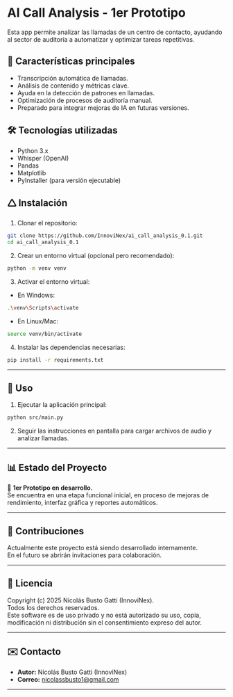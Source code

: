 # AI Call Analysis - 1er Prototipo

Esta app permite analizar las llamadas de un centro de contacto, ayudando al sector de auditoría a automatizar y optimizar tareas repetitivas.

## 🚀 Características principales

- Transcripción automática de llamadas.
- Análisis de contenido y métricas clave.
- Ayuda en la detección de patrones en llamadas.
- Optimización de procesos de auditoría manual.
- Preparado para integrar mejoras de IA en futuras versiones.

## 🛠️ Tecnologías utilizadas

- Python 3.x
- Whisper (OpenAI)
- Pandas
- Matplotlib
- PyInstaller (para versión ejecutable)

## 🛆 Instalación

1. Clonar el repositorio:

```bash
git clone https://github.com/InnoviNex/ai_call_analysis_0.1.git
cd ai_call_analysis_0.1
```

2. Crear un entorno virtual (opcional pero recomendado):

```bash
python -m venv venv
```

3. Activar el entorno virtual:

- En Windows:

```bash
.\venv\Scripts\activate
```

- En Linux/Mac:

```bash
source venv/bin/activate
```

4. Instalar las dependencias necesarias:

```bash
pip install -r requirements.txt
```

---

## 🌟 Uso

1. Ejecutar la aplicación principal:

```bash
python src/main.py
```

2. Seguir las instrucciones en pantalla para cargar archivos de audio y analizar llamadas.

---

## 📊 Estado del Proyecto

🚧 **1er Prototipo en desarrollo.**  
Se encuentra en una etapa funcional inicial, en proceso de mejoras de rendimiento, interfaz gráfica y reportes automáticos.

---

## 🤝 Contribuciones

Actualmente este proyecto está siendo desarrollado internamente.  
En el futuro se abrirán invitaciones para colaboración.

---

## 📝 Licencia

Copyright (c) 2025 Nicolás Busto Gatti (InnoviNex).  
Todos los derechos reservados.  
Este software es de uso privado y no está autorizado su uso, copia, modificación ni distribución sin el consentimiento expreso del autor.

---

## ✉️ Contacto

- **Autor:** Nicolás Busto Gatti (InnoviNex)
- **Correo:** nicolassbusto1@gmail.com

---

